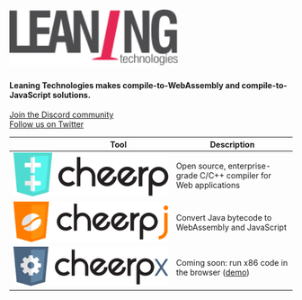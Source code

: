 <h1>
  <a href="https://leaningtech.com"><img alt="Leaning Technologies" src="/profile/company-logotype.svg" width="300" /></a>
</h1>

#### Leaning Technologies makes compile-to-WebAssembly and compile-to-JavaScript solutions.

[Join the Discord community](https://discord.gg/qBMHpK9Kqv)  
[Follow us on Twitter](https://twitter.com/leaningtech)

| 　　　　　　　Tool 　　　　　　                           | Description                                                      |
|:----------------------------------------------------:| ----------------------------------------------------------------- |
| [![Cheerp](/profile/cheerp-logotype.svg)][cheerp]    | Open source, enterprise-grade C/C++ compiler for Web applications |
| [![CheerpJ](/profile/cheerpj-logotype.svg)][cheerpj] | Convert Java bytecode to WebAssembly and JavaScript               |
| [![CheerpX](/profile/cheerpx-logotype.svg)][webvm]   | Coming soon: run x86 code in the browser ([demo][webvm])          |

[cheerp]: https://github.com/leaningtech/cheerp-meta
[cheerpj]: https://github.com/leaningtech/cheerpj-meta
[webvm]: https://github.com/leaningtech/webvm
